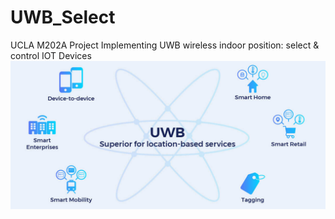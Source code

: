 # UWB_Select
UCLA M202A Project Implementing UWB wireless indoor position: select &amp; control IOT Devices
![image](https://github.com/Jiacheng-Liu-97/UWB_Select/blob/main/General%20Pics/UWB.jpg)
